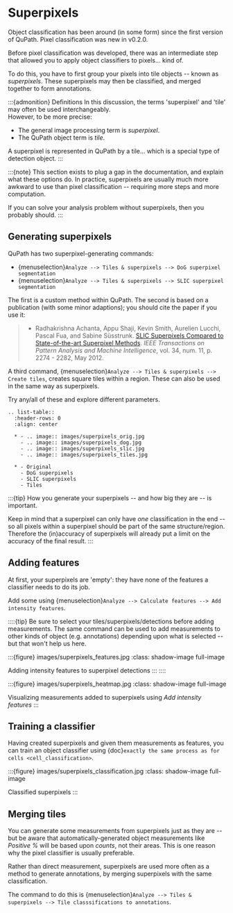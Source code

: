 # Superpixels

Object classification has been around (in some form) since the first version of QuPath.
Pixel classification was new in v0.2.0.

Before pixel classification was developed, there was an intermediate step that allowed you to apply object classifiers to pixels... kind of.

To do this, you have to first group your pixels into tile objects -- known as *superpixels*.
These superpixels may then be classified, and merged together to form annotations.

:::{admonition} Definitions
In this discussion, the terms 'superpixel' and 'tile' may often be used interchangeably. <br />
However, to be more precise:

- The general image processing term is *superpixel*.
- The QuPath object term is *tile*.

A superpixel is represented in QuPath by a tile... which is a special type of detection object.
:::

:::{note}
This section exists to plug a gap in the documentation, and explain what these options do.
In practice, superpixels are usually much more awkward to use than pixel classification -- requiring more steps and more computation.

If you can solve your analysis problem without superpixels, then you probably should.
:::

## Generating superpixels

QuPath has two superpixel-generating commands:

- {menuselection}`Analyze --> Tiles & superpixels --> DoG superpixel segmentation`
- {menuselection}`Analyze --> Tiles & superpixels --> SLIC superpixel segmentation`

The first is a custom method within QuPath.
The second is based on a publication (with some minor adaptions); you should cite the paper if you use it:

> - Radhakrishna Achanta, Appu Shaji, Kevin Smith, Aurelien Lucchi, Pascal Fua, and Sabine Süsstrunk. [SLIC Superpixels Compared to State-of-the-art Superpixel Methods](https://doi.org/10.1109/TPAMI.2012.120). *IEEE Transactions on Pattern Analysis and Machine Intelligence*, vol. 34, num. 11, p. 2274 - 2282, May 2012.

A third command, {menuselection}`Analyze --> Tiles & superpixels --> Create tiles`, creates square tiles within a region.
These can also be used in the same way as superpixels.

Try any/all of these and explore different parameters.

```{eval-rst}
.. list-table::
  :header-rows: 0
  :align: center

  * - .. image:: images/superpixels_orig.jpg
    - .. image:: images/superpixels_dog.jpg
    - .. image:: images/superpixels_slic.jpg
    - .. image:: images/superpixels_tiles.jpg

  * - Original
    - DoG superpixels
    - SLIC superpixels
    - Tiles

```

:::{tip}
How you generate your superpixels -- and how big they are -- is important.

Keep in mind that a superpixel can only have *one* classification in the end -- so all pixels within a superpixel should be part of the same structure/region.
Therefore the (in)accuracy of superpixels will already put a limit on the accuracy of the final result.
:::

## Adding features

At first, your superpixels are 'empty': they have none of the features a classifier needs to do its job.

Add some using {menuselection}`Analyze --> Calculate features --> Add intensity features`.

::::{tip}
Be sure to select your tiles/superpixels/detections before adding measurements.
The same command can be used to add measurements to other kinds of object (e.g. annotations) depending upon what is selected -- but that won't help us here.

:::{figure} images/superpixels_features.jpg
:class: shadow-image full-image

Adding intensity features to superpixel detections
:::
::::

:::{figure} images/superpixels_heatmap.jpg
:class: shadow-image full-image

Visualizing measurements added to superpixels using *Add intensity features*
:::

## Training a classifier

Having created superpixels and given them measurements as features, you can train an object classifier using {doc}`exactly the same process as for cells <cell_classification>`.

:::{figure} images/superpixels_classification.jpg
:class: shadow-image full-image

Classified superpixels
:::

## Merging tiles

You can generate some measurements from superpixels just as they are -- but be aware that automatically-generated object measurements like *Positive %* will be based upon *counts*, not their areas.
This is one reason why the pixel classifier is usually preferable.

Rather than direct measurement, superpixels are used more often as a method to generate annotations, by merging superpixels with the same classification.

The command to do this is {menuselection}`Analyze --> Tiles & superpixels --> Tile classsifications to annotations`.
